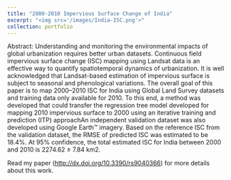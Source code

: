 ```yaml
---
title: "2000-2010 Impervious Surface Change of India"
excerpt: "<img src='/images/India-ISC.png'>"
collection: portfolio
--- 
```

Abstract: Understanding and monitoring the environmental impacts of global urbanization requires better urban datasets. Continuous field impervious surface change (ISC) mapping using Landsat data is an effective way to quantify spatiotemporal dynamics of urbanization. It is well acknowledged that Landsat-based estimation of impervious surface is subject to seasonal and phenological variations. The overall goal of this paper is to map 2000–2010 ISC for India using Global Land Survey datasets and training data only available for 2010. To this end, a method was developed that could transfer the regression tree model developed for mapping 2010 impervious surface to 2000 using an iterative training and prediction (ITP) approachAn independent validation dataset was also developed using Google Earth™ imagery. Based on the reference ISC from the validation dataset, the RMSE of predicted ISC was estimated to be 18.4%. At 95% confidence, the total estimated ISC for India between 2000 and 2010 is 2274.62 ± 7.84 km2.


Read my paper (<http://dx.doi.org/10.3390/rs9040366>) for more details about this work.
